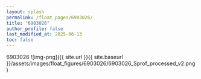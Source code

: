 ```yaml
---
layout: splash
permalink: /float_pages/6903026/
title: "6903026"
author_profile: false
last_modified_at: 2025-06-13
toc: false
---
```

 
6903026
![img-png]({{ site.url }}{{ site.baseurl }}/assets/images/float_figures/6903026/6903026_Sprof_processed_v2.png)